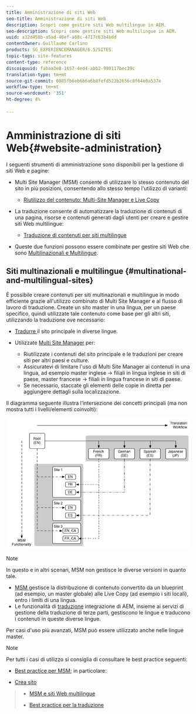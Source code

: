 ```yaml
---
title: Amministrazione di siti Web
seo-title: Amministrazione di siti Web
description: Scopri come gestire siti Web multilingue in AEM.
seo-description: Scopri come gestire siti Web multilingue in AEM.
uuid: a32d458b-a5ad-46ef-a68c-4717c63b4bdd
contentOwner: Guillaume Carlino
products: SG_EXPERIENCEMANAGER/6.5/SITES
topic-tags: site-features
content-type: reference
discoiquuid: fabaa3e8-1657-4ed4-abb2-990117bec39c
translation-type: tm+mt
source-git-commit: 0885fb6eb6b6a6b8fefd522b2656c8f64e0a537e
workflow-type: tm+mt
source-wordcount: '351'
ht-degree: 4%

---
```



# Amministrazione di siti Web{#website-administration}

I seguenti strumenti di amministrazione sono disponibili per la gestione di siti Web e pagine:

* Multi Site Manager (MSM) consente di utilizzare lo stesso contenuto del sito in più posizioni, consentendo allo stesso tempo l&#39;utilizzo di varianti:

   * [Riutilizzo del contenuto: Multi-Site Manager e Live Copy](/help/sites-administering/msm.md)

* La traduzione consente di automatizzare la traduzione di contenuti di una pagina, risorse e contenuti generati dagli utenti per creare e gestire siti Web multilingue:

   * [Traduzione di contenuti per siti multilingue](/help/sites-administering/translation.md)

* Queste due funzioni possono essere combinate per gestire siti Web che sono [Multilinazionali e Multilingue](#multinational-and-multilingual-sites).

## Siti multinazionali e multilingue {#multinational-and-multilingual-sites}

È possibile creare contenuti per siti multinazionali e multilingue in modo efficiente grazie all&#39;utilizzo combinato di Multi Site Manager e al flusso di lavoro di traduzione. Create un sito master in una lingua, per un paese specifico, quindi utilizzate tale contenuto come base per gli altri siti, utilizzando la traduzione ove necessario:

* [Tradurre ](/help/sites-administering/translation.md) il sito principale in diverse lingue.

* Utilizzate [Multi Site Manager](/help/sites-administering/msm.md) per:

   * Riutilizzate i contenuti del sito principale e le traduzioni per creare siti per altri paesi e culture.
   * Assicuratevi di limitare l&#39;uso di Multi Site Manager ai contenuti in una lingua, ad esempio master inglese -> filiali in lingua inglese in siti di paese, master francese -> filiali in lingua francese in siti di paese.
   * Se necessario, staccate gli elementi delle copie in diretta per aggiungere dettagli sulla localizzazione.

Il diagramma seguente illustra l’intersezione dei concetti principali (ma non mostra tutti i livelli/elementi coinvolti):

![chlimage_1-71](assets/chlimage_1-71a.png)

>[!NOTE]
>
>In questo e in altri scenari, MSM non gestisce le diverse versioni in quanto tale.
>
>* [MSM ](/help/sites-administering/msm.md) gestisce la distribuzione di contenuto convertito da un blueprint (ad esempio, un master globale) alle Live Copy (ad esempio i siti locali), entro i limiti di una lingua.
>* Le funzionalità di [traduzione](/help/sites-administering/translation.md) integrazione di AEM, insieme ai servizi di gestione della traduzione di terze parti, gestiscono le lingue e traducono i contenuti in queste diverse lingue.

>
>
Per casi d&#39;uso più avanzati, MSM può essere utilizzato anche nelle lingue master.

>[!NOTE]
>
>Per tutti i casi di utilizzo si consiglia di consultare le best practice seguenti:
>
>* [Best practice per MSM](/help/sites-administering/msm-best-practices.md); in particolare:
   >
   >   
   * [Crea sito](/help/sites-administering/msm-best-practices.md#create-site)
   >   * [MSM e siti Web multilingue](/help/sites-administering/msm-best-practices.md#msm-and-multilingual-websites)
>
>* [Best practice per la traduzione](/help/sites-administering/tc-bp.md)

